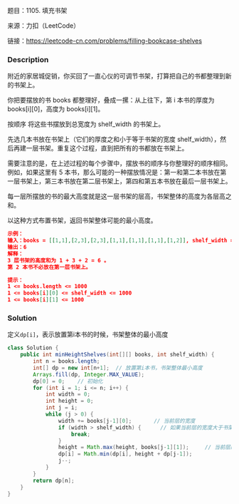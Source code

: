 题目：1105. 填充书架

来源：力扣（LeetCode）

链接：https://leetcode-cn.com/problems/filling-bookcase-shelves


### Description

附近的家居城促销，你买回了一直心仪的可调节书架，打算把自己的书都整理到新的书架上。

你把要摆放的书 books 都整理好，叠成一摞：从上往下，第 i 本书的厚度为 books[i][0]，高度为 books[i][1]。

按顺序 将这些书摆放到总宽度为 shelf_width 的书架上。

先选几本书放在书架上（它们的厚度之和小于等于书架的宽度 shelf_width），然后再建一层书架。重复这个过程，直到把所有的书都放在书架上。

需要注意的是，在上述过程的每个步骤中，摆放书的顺序与你整理好的顺序相同。 例如，如果这里有 5 本书，那么可能的一种摆放情况是：第一和第二本书放在第一层书架上，第三本书放在第二层书架上，第四和第五本书放在最后一层书架上。

每一层所摆放的书的最大高度就是这一层书架的层高，书架整体的高度为各层高之和。

以这种方式布置书架，返回书架整体可能的最小高度。

```json
示例：
输入：books = [[1,1],[2,3],[2,3],[1,1],[1,1],[1,1],[1,2]], shelf_width = 4
输出：6
解释：
3 层书架的高度和为 1 + 3 + 2 = 6 。
第 2 本书不必放在第一层书架上。

提示：
1 <= books.length <= 1000
1 <= books[i][0] <= shelf_width <= 1000
1 <= books[i][1] <= 1000
```



### Solution

定义`dp[i]`，表示放置第i本书的时候，书架整体的最小高度

```java
class Solution {
    public int minHeightShelves(int[][] books, int shelf_width) {
        int n = books.length;
        int[] dp = new int[n+1];  // 放置第i本书，书架整体最小高度
        Arrays.fill(dp, Integer.MAX_VALUE);
        dp[0] = 0;    // 初始化
        for (int i = 1; i <= n; i++) {
            int width = 0;
            int height = 0;
            int j = i;
            while (j > 0) {
                width += books[j-1][0];       // 当前层的宽度
                if (width > shelf_width) {      // 如果当前层的宽度大于书架的宽度，则结束
                    break;
                }
                height = Math.max(height, books[j-1][1]);     // 当前层的最大高度
                dp[i] = Math.min(dp[i], height + dp[j-1]);
                j--;
            }
        }
        return dp[n];
    }
}
```











